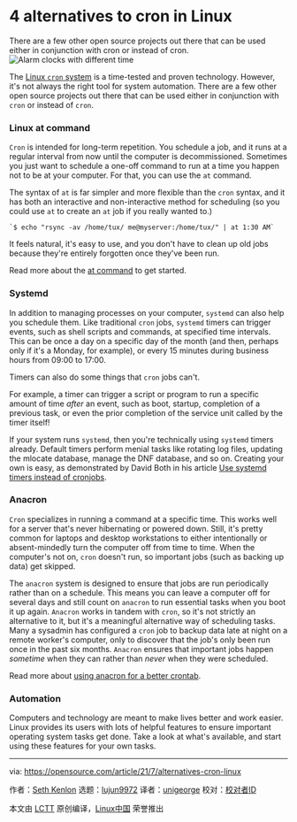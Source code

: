 [#]: subject: "4 alternatives to cron in Linux"
[#]: via: "https://opensource.com/article/21/7/alternatives-cron-linux"
[#]: author: "Seth Kenlon https://opensource.com/users/seth"
[#]: collector: "lujun9972"
[#]: translator: "unigeorge"
[#]: reviewer: " "
[#]: publisher: " "
[#]: url: " "

4 alternatives to cron in Linux
======
There are a few other open source projects out there that can be used
either in conjunction with cron or instead of cron.
![Alarm clocks with different time][1]

The [Linux `cron` system][2] is a time-tested and proven technology. However, it's not always the right tool for system automation. There are a few other open source projects out there that can be used either in conjunction with `cron` or instead of `cron`.

### Linux at command

`Cron` is intended for long-term repetition. You schedule a job, and it runs at a regular interval from now until the computer is decommissioned. Sometimes you just want to schedule a one-off command to run at a time you happen not to be at your computer. For that, you can use the `at` command.

The syntax of `at` is far simpler and more flexible than the `cron` syntax, and it has both an interactive and non-interactive method for scheduling (so you could use `at` to create an `at` job if you really wanted to.)


```
`$ echo "rsync -av /home/tux/ me@myserver:/home/tux/" | at 1:30 AM`
```

It feels natural, it's easy to use, and you don't have to clean up old jobs because they're entirely forgotten once they've been run.

Read more about the [at command][3] to get started.

### Systemd

In addition to managing processes on your computer, `systemd` can also help you schedule them. Like traditional `cron` jobs, `systemd` timers can trigger events, such as shell scripts and commands, at specified time intervals. This can be once a day on a specific day of the month (and then, perhaps only if it's a Monday, for example), or every 15 minutes during business hours from 09:00 to 17:00.

Timers can also do some things that `cron` jobs can't.

For example, a timer can trigger a script or program to run a specific amount of time _after_ an event, such as boot, startup, completion of a previous task, or even the prior completion of the service unit called by the timer itself!

If your system runs `systemd`, then you're technically using `systemd` timers already. Default timers perform menial tasks like rotating log files, updating the mlocate database, manage the DNF database, and so on. Creating your own is easy, as demonstrated by David Both in his article [Use systemd timers instead of cronjobs][4].

### Anacron

`Cron` specializes in running a command at a specific time. This works well for a server that's never hibernating or powered down. Still, it's pretty common for laptops and desktop workstations to either intentionally or absent-mindedly turn the computer off from time to time. When the computer's not on, `cron` doesn't run, so important jobs (such as backing up data) get skipped.

The `anacron` system is designed to ensure that jobs are run periodically rather than on a schedule. This means you can leave a computer off for several days and still count on `anacron` to run essential tasks when you boot it up again. `Anacron` works in tandem with `cron`, so it's not strictly an alternative to it, but it's a meaningful alternative way of scheduling tasks. Many a sysadmin has configured a `cron` job to backup data late at night on a remote worker's computer, only to discover that the job's only been run once in the past six months. `Anacron` ensures that important jobs happen _sometime_ when they can rather than _never_ when they were scheduled.

Read more about [using anacron for a better crontab][5].

### Automation

Computers and technology are meant to make lives better and work easier. Linux provides its users with lots of helpful features to ensure important operating system tasks get done. Take a look at what's available, and start using these features for your own tasks.

--------------------------------------------------------------------------------

via: https://opensource.com/article/21/7/alternatives-cron-linux

作者：[Seth Kenlon][a]
选题：[lujun9972][b]
译者：[unigeorge](https://github.com/unigeorge)
校对：[校对者ID](https://github.com/校对者ID)

本文由 [LCTT](https://github.com/LCTT/TranslateProject) 原创编译，[Linux中国](https://linux.cn/) 荣誉推出

[a]: https://opensource.com/users/seth
[b]: https://github.com/lujun9972
[1]: https://opensource.com/sites/default/files/styles/image-full-size/public/lead-images/clocks_time.png?itok=_ID09GDk (Alarm clocks with different time)
[2]: https://opensource.com/article/21/7/cron-linux
[3]: https://opensource.com/article/21/7/intro-command
[4]: https://opensource.com/article/20/7/systemd-timers
[5]: https://opensource.com/article/21/2/linux-automation
